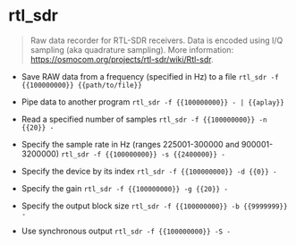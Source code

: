 # rtl_sdr
> Raw data recorder for RTL-SDR receivers.
> Data is encoded using I/Q sampling (aka quadrature sampling).
> More information: <https://osmocom.org/projects/rtl-sdr/wiki/Rtl-sdr>.

- Save RAW data from a frequency (specified in Hz) to a file
`rtl_sdr -f {{100000000}} {{path/to/file}}`

- Pipe data to another program
`rtl_sdr -f {{100000000}} - | {{aplay}}`

- Read a specified number of samples
`rtl_sdr -f {{100000000}} -n {{20}} -`

- Specify the sample rate in Hz (ranges 225001-300000 and 900001-3200000)
`rtl_sdr -f {{100000000}} -s {{2400000}} -`

- Specify the device by its index
`rtl_sdr -f {{100000000}} -d {{0}} -`

- Specify the gain
`rtl_sdr -f {{100000000}} -g {{20}} -`

- Specify the output block size
`rtl_sdr -f {{100000000}} -b {{9999999}} -`

- Use synchronous output
`rtl_sdr -f {{100000000}} -S -`

